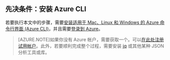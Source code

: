 ## 先决条件：安装 Azure CLI
若要执行本文中的步骤，需要[安装适用于 Mac、Linux 和 Windows 的 Azure 命令行界面 (Azure CLI)](/documentation/articles/xplat-cli-install)，并且需要[登录到 Azure](/documentation/articles/xplat-cli-connect)。

> [AZURE.NOTE]如果你没有 Azure 帐户，需要获取一个。可以[在此处注册试用帐户](/pricing/1rmb-trial/)。此外，若要顺利完成整个过程，需要安装 [jq](https://stedolan.github.io/jq/) 或其他某种 JSON 分析工具或库。

<!---HONumber=Mooncake_0104_2016-->
